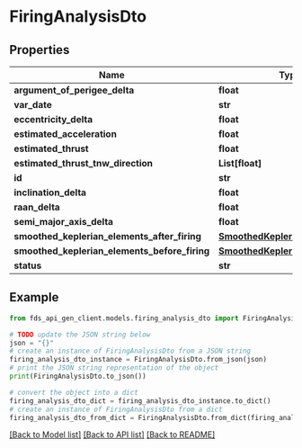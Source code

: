 # FiringAnalysisDto


## Properties

Name | Type | Description | Notes
------------ | ------------- | ------------- | -------------
**argument_of_perigee_delta** | **float** |  | [optional] 
**var_date** | **str** |  | [optional] 
**eccentricity_delta** | **float** |  | [optional] 
**estimated_acceleration** | **float** |  | [optional] 
**estimated_thrust** | **float** |  | [optional] 
**estimated_thrust_tnw_direction** | **List[float]** |  | [optional] 
**id** | **str** |  | [optional] 
**inclination_delta** | **float** |  | [optional] 
**raan_delta** | **float** |  | [optional] 
**semi_major_axis_delta** | **float** |  | [optional] 
**smoothed_keplerian_elements_after_firing** | [**SmoothedKeplerianElementsDto**](SmoothedKeplerianElementsDto.md) |  | [optional] 
**smoothed_keplerian_elements_before_firing** | [**SmoothedKeplerianElementsDto**](SmoothedKeplerianElementsDto.md) |  | [optional] 
**status** | **str** |  | [optional] 

## Example

```python
from fds_api_gen_client.models.firing_analysis_dto import FiringAnalysisDto

# TODO update the JSON string below
json = "{}"
# create an instance of FiringAnalysisDto from a JSON string
firing_analysis_dto_instance = FiringAnalysisDto.from_json(json)
# print the JSON string representation of the object
print(FiringAnalysisDto.to_json())

# convert the object into a dict
firing_analysis_dto_dict = firing_analysis_dto_instance.to_dict()
# create an instance of FiringAnalysisDto from a dict
firing_analysis_dto_from_dict = FiringAnalysisDto.from_dict(firing_analysis_dto_dict)
```
[[Back to Model list]](../README.md#documentation-for-models) [[Back to API list]](../README.md#documentation-for-api-endpoints) [[Back to README]](../README.md)



